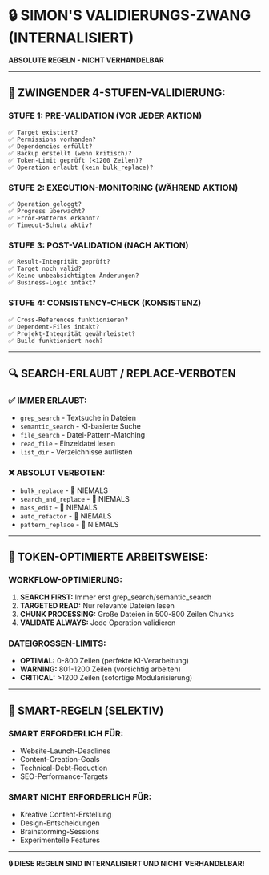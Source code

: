 # 🔒 SIMON'S VALIDIERUNGS-ZWANG (INTERNALISIERT)

**ABSOLUTE REGELN - NICHT VERHANDELBAR**

---

## 🚨 **ZWINGENDER 4-STUFEN-VALIDIERUNG:**

### **STUFE 1: PRE-VALIDATION (VOR JEDER AKTION)**
```
✅ Target existiert?
✅ Permissions vorhanden?  
✅ Dependencies erfüllt?
✅ Backup erstellt (wenn kritisch)?
✅ Token-Limit geprüft (<1200 Zeilen)?
✅ Operation erlaubt (kein bulk_replace)?
```

### **STUFE 2: EXECUTION-MONITORING (WÄHREND AKTION)**
```
✅ Operation geloggt?
✅ Progress überwacht?
✅ Error-Patterns erkannt?
✅ Timeout-Schutz aktiv?
```

### **STUFE 3: POST-VALIDATION (NACH AKTION)**  
```
✅ Result-Integrität geprüft?
✅ Target noch valid?
✅ Keine unbeabsichtigten Änderungen?
✅ Business-Logic intakt?
```

### **STUFE 4: CONSISTENCY-CHECK (KONSISTENZ)**
```
✅ Cross-References funktionieren?
✅ Dependent-Files intakt?
✅ Projekt-Integrität gewährleistet?
✅ Build funktioniert noch?
```

---

## 🔍 **SEARCH-ERLAUBT / REPLACE-VERBOTEN**

### **✅ IMMER ERLAUBT:**
- `grep_search` - Textsuche in Dateien
- `semantic_search` - KI-basierte Suche  
- `file_search` - Datei-Pattern-Matching
- `read_file` - Einzeldatei lesen
- `list_dir` - Verzeichnisse auflisten

### **❌ ABSOLUT VERBOTEN:**
- `bulk_replace` - 🚨 NIEMALS
- `search_and_replace` - 🚨 NIEMALS  
- `mass_edit` - 🚨 NIEMALS
- `auto_refactor` - 🚨 NIEMALS
- `pattern_replace` - 🚨 NIEMALS

---

## 📐 **TOKEN-OPTIMIERTE ARBEITSWEISE:**

### **WORKFLOW-OPTIMIERUNG:**
1. **SEARCH FIRST:** Immer erst grep_search/semantic_search
2. **TARGETED READ:** Nur relevante Dateien lesen
3. **CHUNK PROCESSING:** Große Dateien in 500-800 Zeilen Chunks
4. **VALIDATE ALWAYS:** Jede Operation validieren

### **DATEIGROSSEN-LIMITS:**
- **OPTIMAL:** 0-800 Zeilen (perfekte KI-Verarbeitung)
- **WARNING:** 801-1200 Zeilen (vorsichtig arbeiten)  
- **CRITICAL:** >1200 Zeilen (sofortige Modularisierung)

---

## 🎯 **SMART-REGELN (SELEKTIV)**

### **SMART ERFORDERLICH FÜR:**
- Website-Launch-Deadlines
- Content-Creation-Goals  
- Technical-Debt-Reduction
- SEO-Performance-Targets

### **SMART NICHT ERFORDERLICH FÜR:**
- Kreative Content-Erstellung
- Design-Entscheidungen
- Brainstorming-Sessions
- Experimentelle Features

---

**🔒 DIESE REGELN SIND INTERNALISIERT UND NICHT VERHANDELBAR!**
